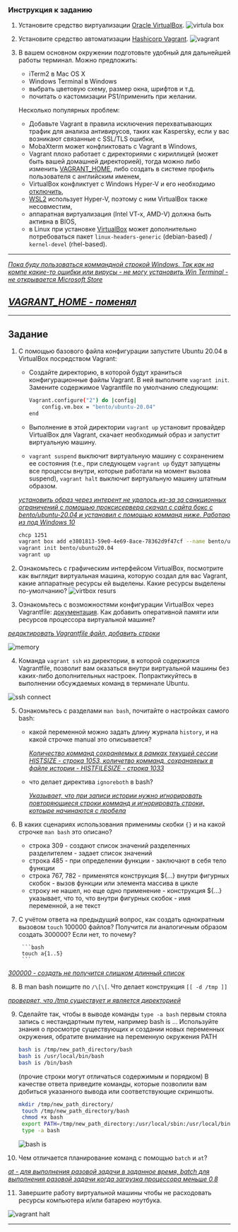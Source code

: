 
### Инструкция к заданию

1. Установите средство виртуализации [Oracle VirtualBox](https://www.virtualbox.org/).
![virtula box](https://github.com/vakhtanov/devops_netology_home_work/blob/main/02Terminal_DZ01/virtbox.JPG)

1. Установите средство автоматизации [Hashicorp Vagrant](https://hashicorp-releases.yandexcloud.net/vagrant/).
![vagrant](https://github.com/vakhtanov/devops_netology_home_work/blob/main/02Terminal_DZ01/vagrant.JPG)

1. В вашем основном окружении подготовьте удобный для дальнейшей работы терминал. Можно предложить:

	* iTerm2 в Mac OS X
	* Windows Terminal в Windows
	* выбрать цветовую схему, размер окна, шрифтов и т.д.
	* почитать о кастомизации PS1/применить при желании.

	Несколько популярных проблем:
	* Добавьте Vagrant в правила исключения перехватывающих трафик для анализа антивирусов, таких как Kaspersky, если у вас возникают связанные с SSL/TLS ошибки,
	* MobaXterm может конфликтовать с Vagrant в Windows,
	* Vagrant плохо работает с директориями с кириллицей (может быть вашей домашней директорией), тогда можно либо изменить [VAGRANT_HOME](https://www.vagrantup.com/docs/other/environmental-variables#vagrant_home), либо создать в системе профиль пользователя с английским именем,
	* VirtualBox конфликтует с Windows Hyper-V и его необходимо [отключить](https://www.vagrantup.com/docs/installation#windows-virtualbox-and-hyper-v),
	* [WSL2](https://docs.microsoft.com/ru-ru/windows/wsl/wsl2-faq#does-wsl-2-use-hyper-v-will-it-be-available-on-windows-10-home) использует Hyper-V, поэтому с ним VirtualBox также несовместим,
	* аппаратная виртуализация (Intel VT-x, AMD-V) должна быть активна в BIOS,
	* в Linux при установке [VirtualBox](https://www.virtualbox.org/wiki/Linux_Downloads) может дополнительно потребоваться пакет `linux-headers-generic` (debian-based) / `kernel-devel` (rhel-based).
---
[*Пока буду пользоваться коммандной строкой Windows.* 
*Так как на компе какие-то ошибки или вирусы - не могу установить Win Terminal - не открывается Microsoft Store*]()

[*VAGRANT_HOME - поменял*]()
---

------

## Задание

1. С помощью базового файла конфигурации запустите Ubuntu 20.04 в VirtualBox посредством Vagrant:

	* Создайте директорию, в которой будут храниться конфигурационные файлы Vagrant. В ней выполните `vagrant init`. Замените содержимое Vagrantfile по умолчанию следующим:

		```bash
		Vagrant.configure("2") do |config|
			config.vm.box = "bento/ubuntu-20.04"
		end
		```

	* Выполнение в этой директории `vagrant up` установит провайдер VirtualBox для Vagrant, скачает необходимый образ и запустит виртуальную машину.

	* `vagrant suspend` выключит виртуальную машину с сохранением ее состояния (т.е., при следующем `vagrant up` будут запущены все процессы внутри, которые работали на момент вызова suspend), `vagrant halt` выключит виртуальную машину штатным образом.



	[*установить образ через интерент не удалось из-за за санкционных ограничений с помощью проксисервера скачал с сайта бокс с bento/ubuntu-20.04 и установил с помощью комманд ниже. Работаю из под Windows 10*]()
	
	```bash
	chcp 1251
	vagrant box add e3801813-59e0-4e69-8ace-78362d9f47cf --name bento/ubuntu-20.04
	vagrant init bento/ubuntu20.04
	vagrant up
	```

2. Ознакомьтесь с графическим интерфейсом VirtualBox, посмотрите как выглядит виртуальная машина, которую создал для вас Vagrant, какие аппаратные ресурсы ей выделены. Какие ресурсы выделены по-умолчанию?
 ![virtbox resurs](https://github.com/vakhtanov/devops_netology_home_work/blob/main/02Terminal_DZ01/5virtbox_with_machine.JPG)

3. Ознакомьтесь с возможностями конфигурации VirtualBox через Vagrantfile: [документация](https://www.vagrantup.com/docs/providers/virtualbox/configuration.html). Как добавить оперативной памяти или ресурсов процессора виртуальной машине?

 [*редактировать Vagrantfile файл, добавить строки*]()
 
 ![memory](https://github.com/vakhtanov/devops_netology_home_work/blob/main/02Terminal_DZ01/6memory.JPG)

4. Команда `vagrant ssh` из директории, в которой содержится Vagrantfile, позволит вам оказаться внутри виртуальной машины без каких-либо дополнительных настроек. Попрактикуйтесь в выполнении обсуждаемых команд в терминале Ubuntu.

![ssh connect](https://github.com/vakhtanov/devops_netology_home_work/blob/main/02Terminal_DZ01/7SSH_connect.JPG)

5. Ознакомьтесь с разделами `man bash`, почитайте о настройках самого bash:
    * какой переменной можно задать длину журнала `history`, и на какой строчке manual это описывается?
    
		[*Количество комманд сохраняемых в рамках текущей сессии HISTSIZE - строка 1053, количетво комманд, сохранаяеых в файле истории - HISTFILESIZE - строка 1033*]()

    * что делает директива `ignoreboth` в bash?

		[*Указывает, что при записи истории нужно игнорировать повторяющиеся строки комманд и игнорировать строки, котоыре начинаются с пробела*]()

6. В каких сценариях использования применимы скобки `{}` и на какой строчке `man bash` это описано?
	* строка 309 - создают список значений разделенных разделителем - задает список значений
	* строка 485 - при определении функции - заключают в себя тело функции
	* строка 767, 782 - применятся конструкция ${...} внутри фигурных скобок - вызов функции или элемента массива в цикле
	* строку не нашел, но еще одно применение -  конструкция ${...} указывает, что то, что внутри фигурных скобок - имя переменной, а не текст

7. С учётом ответа на предыдущий вопрос, как создать однократным вызовом `touch` 100000 файлов? Получится ли аналогичным образом создать 300000? Если нет, то почему?

		```bash
		touch a{1..5}
		```
		
[*300000 - создать не получится слишком длинный список*]()


8. В man bash поищите по `/\[\[`. Что делает конструкция `[[ -d /tmp ]]`

[*проверяет, что /tmp существует и является директорией*]()


9. Сделайте так, чтобы в выводе команды `type -a bash` первым стояла запись с нестандартным путем, например bash is ... 
Используйте знания о просмотре существующих и создании новых переменных окружения, обратите внимание на переменную окружения PATH 

	```bash
	bash is /tmp/new_path_directory/bash
	bash is /usr/local/bin/bash
	bash is /bin/bash
	```

	(прочие строки могут отличаться содержимым и порядком)
    В качестве ответа приведите команды, которые позволили вам добиться указанного вывода или соответствующие скриншоты.
    
    ```bash
    mkdir /tmp/new_path_directory/
     touch /tmp/new_path_directory/bash
     chmod +x bash
     export PATH=/tmp/new_path_directory:/usr/local/sbin:/usr/local/bin:/usr/sbin:/usr/bin:/sbin:/bin:/usr/games:/usr/local/games:/snap/bin:
     type -a bash
     ```
     
     ![bash is](https://github.com/vakhtanov/devops_netology_home_work/blob/main/02Terminal_DZ01/8bash_is.JPG)
     

10. Чем отличается планирование команд с помощью `batch` и `at`?

[*at - для выполнения разовой задачи в заданное время, batch для выполнения разовой  задачи когда загрузка процессора меньше 0,8*]()

11. Завершите работу виртуальной машины чтобы не расходовать ресурсы компьютера и/или батарею ноутбука.

 ![vagrant halt](https://github.com/vakhtanov/devops_netology_home_work/blob/main/02Terminal_DZ01/9vagrant_halt.JPG)

---
